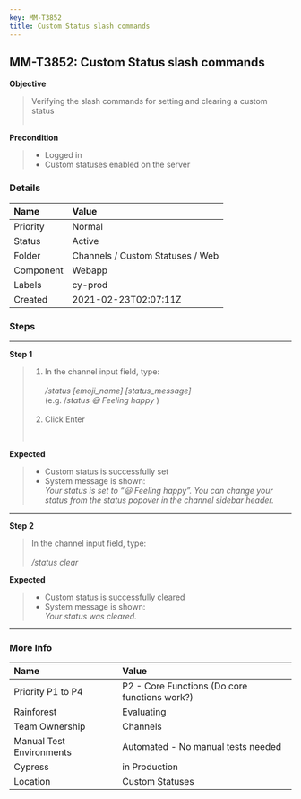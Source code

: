 ```yaml
---
key: MM-T3852
title: Custom Status slash commands
---
```


## MM-T3852: Custom Status slash commands

**Objective**

> <article>Verifying the slash commands for setting and clearing a custom status<br><br></article>

**Precondition**

> <article><ul><li>Logged in</li><li>Custom statuses enabled on the server</li></ul></article>

### Details

| Name      | Value                            |
| :-------- | :------------------------------- |
| Priority  | Normal                           |
| Status    | Active                           |
| Folder    | Channels / Custom Statuses / Web |
| Component | Webapp                           |
| Labels    | cy-prod                          |
| Created   | 2021-02-23T02:07:11Z             |

### Steps

<hr/>

**Step 1**

> <article><ol><li>In the channel input field, type:<br><br><em>/status [emoji_name] [status_message]</em><br>(e.g. /<em>status 😃 Feeling happy</em> )<br><br></li><li>Click Enter</li></ol><br></article>

**Expected**

> <article><ul><li>Custom status is successfully set</li><li>System message is shown:<br><em>Your status is set to “😃 Feeling happy”. You can change your status from the status popover in the channel sidebar header.</em></li></ul></article>

<hr/>

**Step 2**

> <article>In the channel input field, type:<br><br><em>/status clear</em></article>

**Expected**

> <article><ul><li>Custom status is successfully cleared</li><li>System message is shown:<br><em>Your status was cleared.</em></li></ul></article>

<hr/>

### More Info

| Name                     | Value                                         |
| :----------------------- | :-------------------------------------------- |
| Priority P1 to P4        | P2 - Core Functions (Do core functions work?) |
| Rainforest               | Evaluating                                    |
| Team Ownership           | Channels                                      |
| Manual Test Environments | Automated - No manual tests needed            |
| Cypress                  | in Production                                 |
| Location                 | Custom Statuses                               |
